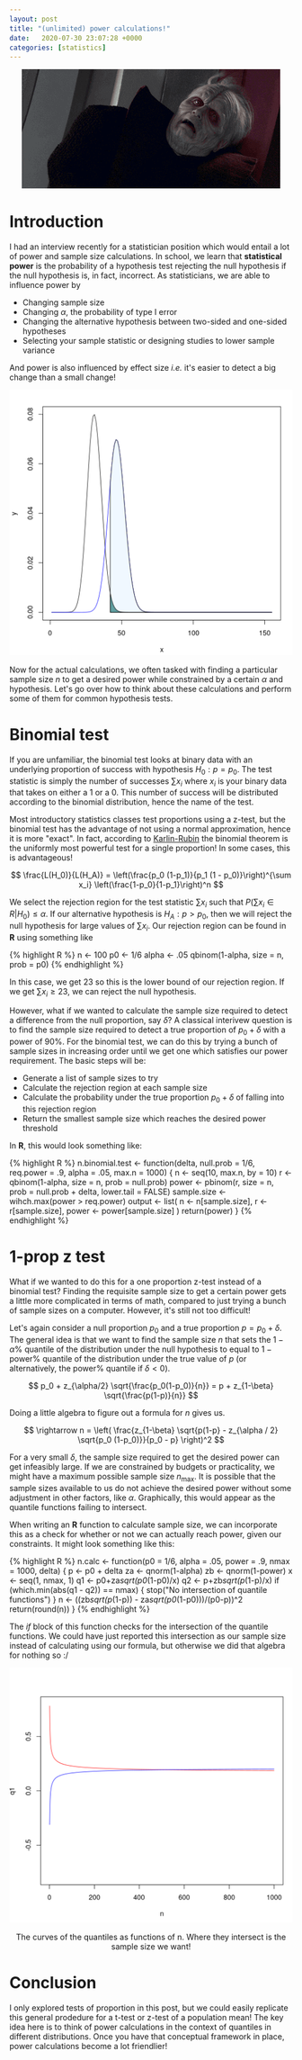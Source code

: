 ```yaml
---
layout: post
title: "(unlimited) power calculations!"
date:   2020-07-30 23:07:28 +0000
categories: [statistics]
---
```


<center>
<img src="/assets/unlimited_power.gif">
</center>

# Introduction

I had an interview recently for a statistician position which would entail a lot of power and sample size calculations.
In school, we learn that **statistical power** is the probability of a hypothesis test rejecting the null hypothesis if the null hypothesis is, in fact, incorrect.
As statisticians, we are able to influence power by 

+ Changing sample size
+ Changing $\alpha$, the probability of type I error
+ Changing the alternative hypothesis between two-sided and one-sided hypotheses
+ Selecting your sample statistic or designing studies to lower sample variance

And power is also influenced by effect size *i.e.* it's easier to detect a big change than a small change!

![](/assets/interviews/density_curves.PNG)

Now for the actual calculations, we often tasked with finding a particular sample size $n$ to get a desired power while constrained by a certain $\alpha$ and hypothesis.
Let's go over how to think about these calculations and perform some of them for common hypothesis tests.

# Binomial test

If you are unfamiliar, the binomial test looks at binary data with an underlying proportion of success with hypothesis $H_0: p = p_0$.
The test statistic is simply the number of successes $\sum x_i$ where $x_i$ is your binary data that takes on either a 1 or a 0.
This number of success will be distributed according to the binomial distribution, hence the name of the test.

Most introductory statistics classes test proportions using a z-test, but the binomial test has the advantage of not using a normal approximation, hence it is more "exact".
In fact, according to [Karlin-Rubin](https://en.wikipedia.org/wiki/Uniformly_most_powerful_test) the binomial theorem is the uniformly most powerful test for a single proportion!
In some cases, this is advantageous!

$$
\frac{L(H_0)}{L(H_A)} = \left(\frac{p_0 (1-p_1)}{p_1 (1 - p_0)}\right)^{\sum x_i} \left(\frac{1-p_0}{1-p_1}\right)^n
$$

We select the rejection region for the test statistic $\sum x_i$ such that $P(\sum x_i \in R \lvert H_0) \leq \alpha$.
If our alternative hypothesis is $H_A: p > p_0$, then we will reject the null hypothesis for large values of $\sum x_i$.
Our rejection region can be found in **R** using something like

{% highlight R %}
n <- 100
p0 <- 1/6
alpha <- .05
qbinom(1-alpha, size = n, prob = p0)
{% endhighlight %}

In this case, we get 23 so this is the lower bound of our rejection region.
If we get $\sum x_i \geq 23$, we can reject the null hypothesis.

However, what if we wanted to calculate the sample size required to detect a difference from the null proportion, say $\delta$?
A classical interivew question is to find the sample size required to detect a true proportion of $p_0 + \delta$ with a power of 90%.
For the binomial test, we can do this by trying a bunch of sample sizes in increasing order until we get one which satisfies our power requirement.
The basic steps will be:

+ Generate a list of sample sizes to try
+ Calculate the rejection region at each sample size
+ Calculate the probability under the true proportion $p_0 + \delta$ of falling into this rejection region
+ Return the smallest sample size which reaches the desired power threshold

In **R**, this would look something like:

{% highlight R %}
n.binomial.test <- function(delta, null.prob = 1/6, req.power = .9, alpha = .05, max.n = 1000) {
	n <- seq(10, max.n, by = 10)
	r <- qbinom(1-alpha, size = n, prob = null.prob)
	power <- pbinom(r, size = n, prob = null.prob + delta, lower.tail = FALSE)
	sample.size <- wihch.max(power > req.power)
	output <- list(
		n <- n[sample.size],
		r <- r[sample.size],
		power <- power[sample.size]	
	)
	return(power)
}
{% endhighlight %}

# 1-prop z test

What if we wanted to do this for a one proportion z-test instead of a binomial test?
Finding the requisite sample size to get a certain power gets a little more complicated in terms of math, compared to just trying a bunch of sample sizes on a computer.
However, it's still not too difficult!

Let's again consider a null proportion $p_0$ and a true proportion $p = p_0 + \delta$.
The general idea is that we want to find the sample size $n$ that sets the $1-\alpha$% quantile of the distribution under the null hypothesis to equal to $1-\text{ power}$% quantile of the distribution under the true value of $p$ (or alternatively, the power% quantile if $\delta < 0$).

$$
p_0 + z_{\alpha/2} \sqrt{\frac{p_0(1-p_0)}{n}} = p + z_{1-\beta} \sqrt{\frac{p(1-p)}{n}}
$$

Doing a little algebra to figure out a formula for $n$ gives us.

$$
\rightarrow n = \left( \frac{z_{1-\beta} \sqrt{p(1-p} - z_{\alpha / 2} \sqrt{p_0 (1-p_0)}}{p_0 - p} \right)^2
$$

For a very small $\delta$, the sample size required to get the desired power can get infeasibly large.
If we are constrained by budgets or practicality, we might have a maximum possible sample size $n_{\text{max}}$.
It is possible that the sample sizes available to us do not achieve the desired power without some adjustment in other factors, like $\alpha$.
Graphically, this would appear as the quantile functions failing to intersect.

When writing an **R** function to calculate sample size, we can incorporate this as a check for whether or not we can actually reach power, given our constraints.
It might look something like this:

{% highlight R %}
n.calc <- function(p0 = 1/6, alpha = .05, power = .9, nmax = 1000, delta) {
	p <- p0 + delta
	za <- qnorm(1-alpha)
	zb <- qnorm(1-power)
	x <- seq(1, nmax, 1)
	q1 <- p0+za*sqrt(p0*(1-p0)/x)
	q2 <- p+zb*sqrt(p*(1-p)/x)
	if (which.min(abs(q1 - q2)) == nmax) {
		stop("No intersection of quantile functions")
	}
	n <- ((zb*sqrt(p*(1-p)) - za*sqrt(p0*(1-p0)))/(p0-p))^2
	return(round(n))
}
{% endhighlight %}

The *if* block of this function checks for the intersection of the quantile functions.
We could have just reported this intersection as our sample size instead of calculating using our formula, but otherwise we did that algebra for nothing so :/

![](/assets/interviews/quantile_curves.PNG)
<center>
The curves of the quantiles as functions of n. Where they intersect is the sample size we want!
</center>

# Conclusion

I only explored tests of proportion in this post, but we could easily replicate this general prodedure for a t-test or z-test of a population mean!
The key idea here is to think of power calculations in the context of quantiles in different distributions.
Once you have that conceptual framework in place, power calculations become a lot friendlier!

